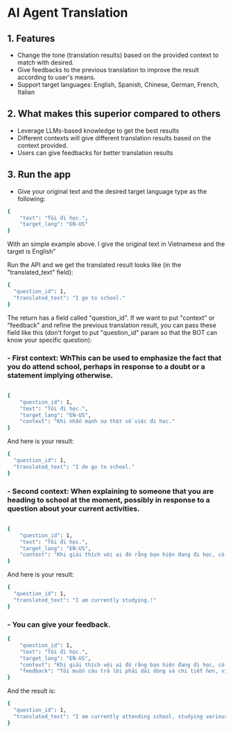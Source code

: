 # AI Agent Translation

## 1. Features

- Change the tone (translation results) based on the provided context to match with desired.
- Give feedbacks to the previous translation to improve the result according to
  user's means.
- Support target languages: English, Spanish, Chinese, German, French, Italian

## 2. What makes this superior compared to others

- Leverage LLMs-based knowledge to get the best results
- Different contexts will give different translation results based on the context provided.
- Users can give feedbacks for better translation results

## 3. Run the app

- Give your original text and the desired target language type as the following:

```bash
{
    "text": "Tôi đi học.",
    "target_lang": "EN-US"
}
```

With an simple example above. I give the original text in Vietnamese and the target is English"

Run the API and we get the translated result looks like (in the "translated_text" field):

```bash
{
  "question_id": 1,
  "translated_text": "I go to school."
}
```

The return has a field called "question_id". If we want to put "context" or "feedback" and refine the previous translation result, you can pass these field like this (don't forget to put "question_id" param so that the BOT can know your specific question):

### - First context: WhThis can be used to emphasize the fact that you do attend school, perhaps in response to a doubt or a statement implying otherwise.

```bash

{
    "question_id": 1,
    "text": "Tôi đi học.",
    "target_lang": "EN-US",
    "context": "Khi nhấn mạnh sự thật về việc đi học."
}
```

And here is your result:

```bash
{
  "question_id": 1,
  "translated_text": "I do go to school."
}
```

### - Second context: When explaining to someone that you are heading to school at the moment, possibly in response to a question about your current activities.

```bash

{
    "question_id": 1,
    "text": "Tôi đi học.",
    "target_lang": "EN-US",
    "context": "Khi giải thích với ai đó rằng bạn hiện đang đi học, có thể là để trả lời câu hỏi về các hoạt động hiện tại của bạn."
}
```

And here is your result:

```bash
{
  "question_id": 1,
  "translated_text": "I am currently studying.!"
}
```

### - You can give your feedback.

```bash
{
    "question_id": 1,
    "text": "Tôi đi học.",
    "target_lang": "EN-US",
    "context": "Khi giải thích với ai đó rằng bạn hiện đang đi học, có thể là để trả lời câu hỏi về các hoạt động hiện tại của bạn.",
    "feedback": "Tôi muốn câu trả lời phải dài dòng và chi tiết hơn, ví dụ như học về cái gì, ở đâu."
}
```

And the result is:

```bash
{
  "question_id": 1,
  "translated_text": "I am currently attending school, studying various subjects important for my education.",
}
```
